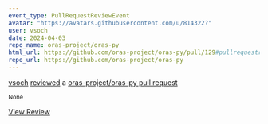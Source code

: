```yaml
---
event_type: PullRequestReviewEvent
avatar: "https://avatars.githubusercontent.com/u/814322?"
user: vsoch
date: 2024-04-03
repo_name: oras-project/oras-py
html_url: https://github.com/oras-project/oras-py/pull/129#pullrequestreview-1977809876
repo_url: https://github.com/oras-project/oras-py
---
```


<a href='https://github.com/vsoch' target='_blank'>vsoch</a> <a href='https://github.com/oras-project/oras-py/pull/129#pullrequestreview-1977809876' target='_blank'>reviewed</a> a <a href='https://github.com/oras-project/oras-py/pull/129' target='_blank'>oras-project/oras-py pull request</a>

<small>None</small>

<a href='https://github.com/oras-project/oras-py/pull/129#pullrequestreview-1977809876' target='_blank'>View Review</a>